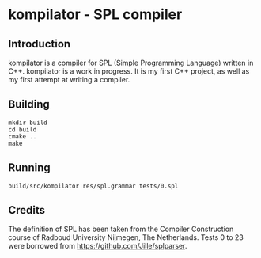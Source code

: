 kompilator - SPL compiler
=========================

Introduction
------------

kompilator is a compiler for SPL (Simple Programming Language) written in C++.
kompilator is a work in progress. It is my first C++ project, as well as my first attempt at writing a compiler.

Building
--------

```
mkdir build
cd build
cmake ..
make
```

Running
-------

```
build/src/kompilator res/spl.grammar tests/0.spl
```

Credits
-------

The definition of SPL has been taken from the Compiler Construction course of Radboud University Nijmegen, The Netherlands.
Tests 0 to 23 were borrowed from https://github.com/Jille/splparser.
